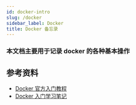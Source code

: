 ```yaml
---
id: docker-intro
slug: /docker
sidebar_label: Docker
title: Docker 备忘录
---
```


### 本文档主要用于记录 docker 的各种基本操作

<!-- ### 构建镜像

```shell
$ docker build .
$ docker build github.com/creack/docker-firefox
$ docker build - < Dockerfile
$ docker build - < context.tar.gz
$ docker build -t eon/nginx-server .
$ docker build -f myOtherDockerfile .
$ curl example.com/remote/Dockerfile | docker build -f - .
```

### 批量清除

| 实例                                | 说明         |
| ----------------------------------- | ------------ |
| `docker stop -f $(docker ps -a -q)` | 停止所有容器 |
| `docker rm -f $(docker ps -a -q)`   | 删除所有容器 |
| `docker rmi -f $(docker images -q)` | 删除所有镜像 |

### 卷 volume

检查卷

```shell
$ docker volume ls
```

清理未使用的卷

```shell
$ docker volume prune
```

### Docker Compose

| 操作                                            | 作用                                            |
| :---------------------------------------------- | :---------------------------------------------- |
| `docker-compose up`                             | 创建和启动容器                                  |
| `docker-compose up -d`                          | 以分离模式创建和启动容器                        |
| `docker-compose down`                           | 停止和删除容器、网络、映像和卷                  |
| `docker-compose logs`                           | 查看容器的输出                                  |
| `docker-compose restart`                        | 重启所有服务                                    |
| `docker-compose pull`                           | 拉取所有服务的镜像                              |
| `docker-compose build`                          | 构建所有服务的镜像                              |
| `docker-compose config`                         | 验证并查看 Compose 文件                         |
| `docker-compose scale <service_name>=<replica>` | 为服务指定容器个数                              |
| `docker-compose top`                            | 显示正在运行的进程                              |
| `docker-compose run -rm -p 2022:22 web bash`    | 启动 Web 服务并运行 bash 作为其命令，删除旧容器 |

### Docker Services

| :-                                                  | :-               |
| :-------------------------------------------------- | :--------------- |
| `docker service create <options> <image> <command>` | 创建新服务       |
| `docker service inspect --pretty <service_name>`    | 显示详细信息服务 |
| `docker service ls`                                 | 列出服务         |
| `docker service ps`                                 | 列出服务的任务   |
| `docker service scale <service_name>=<replica>`     | 规模特殊服务     |
| `docker service update <options> <service_name>`    | 更新服务选项     |

### Docker Stack

| :-                                               | :-                                         |
| :----------------------------------------------- | :----------------------------------------- |
| `docker stack ls`                                | 列出此 Docker 主机上所有正在运行的应用程序 |
| `docker stack deploy -c <composefile> <appname>` | 运行指定的 Compose 文件                    |
| `docker stack services <appname>`                | 列出与应用关联的服务                       |
| `docker stack ps <appname>`                      | 列出与应用关联的正在运行的容器             |
| `docker stack rm <appname>`                      | 拆掉一个应用程序                           |
``` -->

## 参考资料

- [Docker 官方入门教程](https://docs.docker.com/get-started/)
- [Docker 入门学习笔记](https://jaywcjlove.github.io/docker-tutorial)
